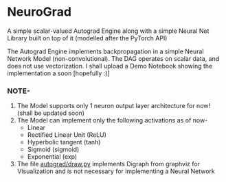 # NeuroGrad
A simple scalar-valued Autograd Engine along with a simple Neural Net Library built on top of it (modelled after the PyTorch API)

The Autograd Engine implements backpropagation in a simple Neural Network Model (non-convolutional). The DAG operates on scalar data, and does not use vectorization. I shall upload a Demo Notebook showing the implementation a soon [hopefully :)]

### NOTE-
1. The Model supports only 1 neuron output layer architecture for now! (shall be updated soon)
2. The Model can implement only the following activations as of now-
    * Linear
    * Rectified Linear Unit (ReLU)
    * Hyperbolic tangent (tanh)
    * Sigmoid (sigmoid)
    * Exponential (exp)
3. The file [autograd/draw.py](./autograd/draw.py) implements Digraph from graphviz for Visualization and is not necessary for implementing a Neural Network
